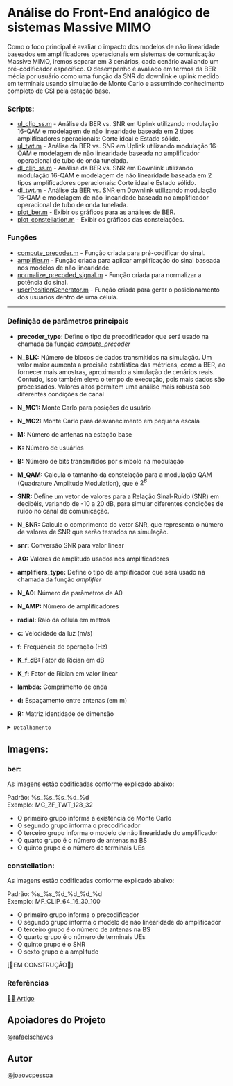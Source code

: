 # Análise do Front-End analógico de sistemas Massive MIMO

Como o foco principal é avaliar o impacto dos modelos de não linearidade baseados em amplificadores operacionais  em sistemas de comunicação Massive MIMO, iremos separar em 3 cenários, cada cenário avaliando um pré-codificador específico.
 O desempenho é avaliado em termos da BER média por usuário como uma função da SNR do downlink e uplink medido em terminais usando simulação de Monte Carlo e assumindo conhecimento completo de CSI pela estação base. 

### Scripts:

* [ul_clip_ss.m](scripts) - Análise da BER vs. SNR em Uplink utilizando modulação 16-QAM e modelagem de não linearidade baseada em 2 tipos amplificadores operacionais: Corte ideal e Estado sólido. 
* [ul_twt.m](scripts) -  Análise da BER vs. SNR em Uplink utilizando modulação 16-QAM e modelagem de não linearidade baseada no amplificador operacional de tubo de onda tunelada.
* [dl_clip_ss.m](scripts) - Análise da BER vs. SNR em Downlink utilizando modulação 16-QAM e modelagem de não linearidade baseada em 2 tipos amplificadores operacionais: Corte ideal e Estado sólido. 
* [dl_twt.m](scripts) -  Análise da BER vs. SNR em Downlink utilizando modulação 16-QAM e modelagem de não linearidade baseada no amplificador operacional de tubo de onda tunelada.
* [plot_ber.m](scripts) - Exibir os gráficos para as análises de BER.
* [plot_constellation.m](scripts) - Exibir os gráficos das constelações.

### Funções

* [compute_precoder.m](scripts) - Função criada para pré-codificar do sinal.
* [amplifier.m](scripts) - Função criada para aplicar amplificação do sinal baseada nos modelos de não linearidade.
* [normalize_precoded_signal.m](scripts) - Função criada para normalizar a potência do sinal.
* [userPositionGenerator.m](scripts) - Função criada para gerar o posicionamento dos usuários dentro de uma célula.

---

### Definição de parâmetros principais

- <b>precoder_type:</b> Define o tipo de precodificador que será usado na chamada da função <i>compute_precoder</i>

- <b>N_BLK:</b> Número de blocos de dados transmitidos na simulação. Um valor maior aumenta a precisão estatística das métricas, como a BER, ao fornecer mais amostras, aproximando a simulação de cenários reais. Contudo, isso também eleva o tempo de execução, pois mais dados são processados. Valores altos permitem uma análise mais robusta sob diferentes condições de canal

- <b>N_MC1:</b> Monte Carlo para posições de usuário

- <b>N_MC2:</b> Monte Carlo para desvanecimento em pequena escala

- <b>M:</b> Número de antenas na estação base

- <b>K:</b> Número de usuários

- <b>B:</b> Número de bits transmitidos por símbolo na modulação

- <b>M_QAM:</b> Calcula o tamanho da constelação para a modulação QAM (Quadrature Amplitude Modulation), que é $2^B$

- <b>SNR:</b> Define um vetor de valores para a Relação Sinal-Ruído (SNR) em decibéis, variando de -10 a 20 dB, para simular diferentes condições de ruído no canal de comunicação.

- <b>N_SNR:</b> Calcula o comprimento do vetor SNR, que representa o número de valores de SNR que serão testados na simulação.

- <b>snr:</b> Conversão SNR para valor linear

- <b>A0:</b> Valores de amplitudo usados nos amplificadores

- <b>amplifiers_type:</b> Define o tipo de amplificador que será usado na chamada da função <i>amplifier</i>

- <b>N_A0:</b> Número de parâmetros de A0

- <b>N_AMP:</b> Número de amplificadores

- <b>radial:</b> Raio da célula em metros

- <b>c:</b> Velocidade da luz (m/s)

- <b>f:</b> Frequência de operação (Hz)

- <b>K_f_dB:</b> Fator de Rician em dB

- <b>K_f:</b> Fator de Rician em valor linear

- <b>lambda:</b> Comprimento de onda

- <b>d:</b>  Espaçamento entre antenas (em m)

- <b>R:</b> Matriz identidade de dimensão

<details>
    <summary><code>Detalhamento</code></summary>

<b>Componentes do canal</b><br>
- <b>$randn(M, K)$:</b> Gera uma matriz $𝑀×𝐾$ com valores aleatórios provenientes de uma distribuição normal (média 0 e variância 1). Esses valores representam as partes reais do canal. 

- <b>$1i×randn(M, K)$:</b> Gera a parte imaginária do canal da mesma forma, multiplicando por 1i para criar números complexos.

A matriz resultante $H$ é composta de valores complexos $H_{ij}$, que representam os coeficientes de canal entre a i-ésima antena da estação base e o j-ésimo usuário. A divisão por $\sqrt{2}$ normaliza o canal para que cada coeficiente tenha variância unificada, ou seja:

$$Var(Re(H_{ij}) = Var(Im(H_{ij}) = \frac{1}{2}$$

Isso garante que a potência total (soma das variâncias das partes real e imaginária) seja igual a 1, um requisito comum em simulações de sistemas de comunicação. Este modelo de canal é típico em sistemas Massive MIMO e modela um canal de desvanecimento Rayleigh com distribuição $\mathcal{CN}(0,1)$.
        

</details>

## Imagens:

### ber:

As imagens estão codificadas conforme explicado abaixo: 

Padrão: %s_%s_%s_%d_%d</br>
Exemplo: MC_ZF_TWT_128_32

- O primeiro grupo informa a existência de Monte Carlo
- O segundo grupo informa o precodificador
- O terceiro grupo informa o modelo de não linearidade do amplificador
- O quarto grupo é o número de antenas na BS
- O quinto grupo é o número de terminais UEs

### constellation:

As imagens estão codificadas conforme explicado abaixo: 

Padrão: %s_%s_%d_%d_%d_%d</br>
Exemplo: MF_CLIP_64_16_30_100

- O primeiro grupo informa o precodificador
- O segundo grupo informa o modelo de não linearidade do amplificador
- O terceiro grupo é o número de antenas na BS
- O quarto grupo é o número de terminais UEs
- O quinto grupo é o SNR
- O sexto grupo é a amplitude

[🚧EM CONSTRUÇÃO🚧]

### Referências

[✍🏻 Artigo](https://)

## Apoiadores do Projeto

[@rafaelschaves](https://github.com/rafaelschaves)

## Autor

[@joaovcpessoa](https://github.com/joaovcpessoa)
